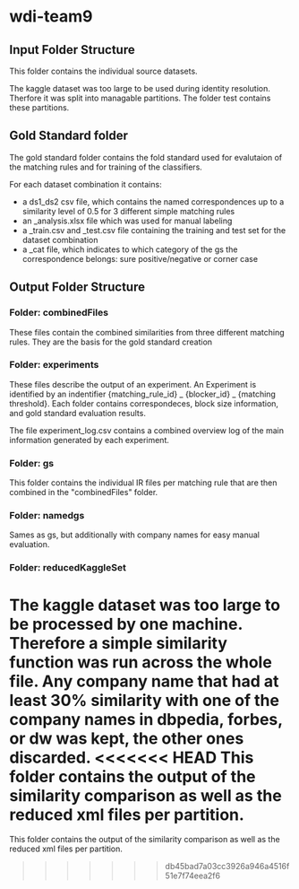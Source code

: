 # wdi-team9

## Input Folder Structure

This folder contains the individual source datasets.

The kaggle dataset was too large to be used during identity resolution. Therfore it was split into managable partitions.
The folder test contains these partitions. 


## Gold Standard folder
The gold standard folder contains the fold standard  used for evalutaion of the matching rules and for training of the classifiers.

For each dataset combination it contains:
- a ds1_ds2 csv file, which contains the named correspondences up to a similarity level of 0.5 for 3 different simple matching rules
- an _analysis.xlsx file which was used for manual labeling
- a _train.csv and _test.csv file containing the training and test set for the dataset combination
- a _cat file, which indicates to which category of the gs the correspondence belongs: sure positive/negative or corner case


## Output Folder Structure

### Folder: combinedFiles
These files contain the combined similarities from three different matching rules.
They are the basis for the gold standard creation

### Folder: experiments
These files describe the output of an experiment.
An Experiment is identified by an indentifier {matching_rule_id} _ {blocker_id} _ {matching threshold}.
Each folder contains correspondeces, block size information, and gold standard evaluation results.

The file experiment_log.csv contains a combined overview log of the main information generated by each experiment.


### Folder: gs
This folder contains the individual IR files per matching rule that are then combined in the "combinedFiles" folder.

### Folder: namedgs
Sames as gs, but additionally with company names for easy manual evaluation.

### Folder: reducedKaggleSet
The kaggle dataset was too large to be processed by one machine. Therefore a simple similarity function was run across the whole file.
Any company name that had at least 30% similarity with one of the company names in dbpedia, forbes, or dw was kept, the other ones discarded.
<<<<<<< HEAD
This folder contains the output of the similarity comparison as well as the reduced xml files per partition.
=======
This folder contains the output of the similarity comparison as well as the reduced xml files per partition.

>>>>>>> db45bad7a03cc3926a946a4516f51e7f74eea2f6
